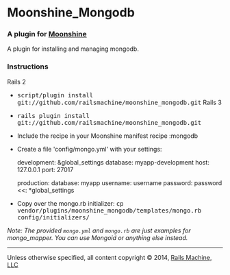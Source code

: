 # Moonshine_Mongodb

### A plugin for [Moonshine](http://github.com/railsmachine/moonshine)

A plugin for installing and managing mongodb.

### Instructions

Rails 2
* <tt>script/plugin install git://github.com/railsmachine/moonshine_mongodb.git</tt>
Rails 3
* <tt>rails plugin install git://github.com/railsmachine/moonshine_mongodb.git</tt>
* Include the recipe in your Moonshine manifest
    recipe :mongodb
* Create a file 'config/mongo.yml' with your settings:

    development: &global_settings
      database: myapp-development
      host: 127.0.0.1
      port: 27017

    production:
      database: myapp
      username: username
      password: password
      <<: *global_settings

* Copy over the mongo.rb initializer: <tt>cp vendor/plugins/moonshine_mongodb/templates/mongo.rb config/initializers/</tt>

<em>Note: The provided `mongo.yml` and `mongo.rb` are just examples for mongo_mapper. You can use Mongoid or anything else instead.</em>

***
Unless otherwise specified, all content copyright &copy; 2014, [Rails Machine, LLC](http://railsmachine.com)
